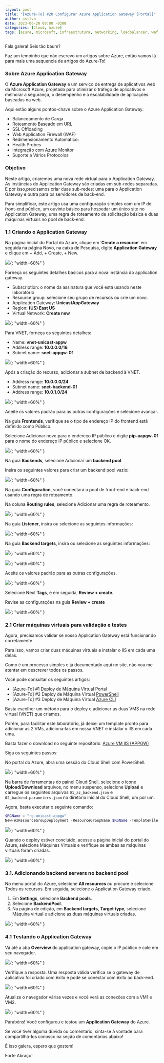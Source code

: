 ```yaml
---
layout: post
title: "[Azure-To] #20 Configurar Azure Application Gateway [Portal]"
author: asilva
date: 2023-06-20 09:00 -0300
categories: [Cloud, Azure]
tags: [azure, microsoft, infraestrutura, networking, loadbalancer, waf, gateway, applicationgateway]
---
```


Fala galera! Seis tão baum?

Faz um tempinho que não escrevo um artigos sobre Azure, então vamos lá para mais uma sequencia de artigos do Azure-To!

### **Sobre Azure Application Gateway**

O **Azure Application Gateway** é um serviço de entrega de aplicativos web da Microsoft Azure, projetado para otimizar o tráfego de aplicativos e melhorar a segurança, o desempenho e a escalabilidade de aplicações baseadas na web.

Aqui estão alguns pontos-chave sobre o Azure Application Gateway:

- Balanceamento de Carga
- Roteamento Baseado em URL
- SSL Offloading
- Web Application Firewall (WAF)
- Redimensionamento Automático:
- Health Probes
- Integração com Azure Monitor
- Suporte a Vários Protocolos

### **Objetivo**

Neste artigo, criaremos uma nova rede virtual para o Application Gateway. As instâncias do Application Gateway são criadas em sub-redes separadas. E por isso,precisamos criar duas sub-redes: uma para o Application Gateway e outra para os servidores de back-end.

Para simplificar, este artigo usa uma configuração simples com um IP de front-end público, um ouvinte básico para hospedar um único site no Application Gateway, uma regra de roteamento de solicitação básica e duas máquinas virtuais no pool de back-end.

### **1.1 Criando o Application Gateway**

Na página inicial do Portal do Azure, clique em ‘**Create a resource**’ em seguida na página Novo, na caixa de Pesquisa, digite **Application Gateway** e clique em + Add, + Create, + New.

![](/assets/img/71/appgw01.png){: "width=60%" }

Forneça os seguintes detalhes básicos para a nova instância do application gateway.

- Subscription: o nome da assinatura que você está usando neste laboratório
- Resource group: selecione seu grupo de recursos ou crie um novo.
- Application Gateway: **UnicastAppGateway**
- Region: **(US) East US**
- Virtual Network: **Create new**

![](/assets/img/71/appgw02.png){: "width=60%" }

Para VNET, forneça os seguintes detalhes:

- Name: **vnet-unicast-appw**
- Address range: **10.0.0.0/16**
- Subnet name: **snet-appgw-01**

![](/assets/img/71/appgw03.png){: "width=60%" }

Após a criação do recurso, adicionar a subnet de backend à VNET.

- Address range: **10.0.0.0/24**
- Subnet name: **snet-backend-01**
- Address range: **10.0.1.0/24**

![](/assets/img/71/appgw04.png){: "width=60%" }

Aceite os valores padrão para as outras configurações e selecione avançar.

Na guia **Frontends**, verifique se o tipo de endereço IP do frontend está definido como Público.

Selecione Adicionar novo para o endereço IP público e digite **pip-aapgw-01** para o nome do endereço IP público e selecione OK.

![](/assets/img/71/appgw05.png){: "width=60%" }

Na guia **Backends**, selecione Adicionar um **backend pool**.

Insira os seguintes valores para criar um backend pool vazio:

![](/assets/img/71/appgw06.png){: "width=60%" }

Na guia **Configuration**, você conectará o pool de front-end e back-end usando uma regra de roteamento.

Na coluna **Routing rules**, selecione Adicionar uma regra de roteamento.

![](/assets/img/71/appgw07.png){: "width=60%" }

Na guia **Listener**, insira ou selecione as seguintes informações:

![](/assets/img/71/appgw08.png){: "width=60%" }

Na guia **Backend targets**, insira ou selecione as seguintes informações:

![](/assets/img/71/appgw09.png){: "width=60%" }

![](/assets/img/71/appgw10.png){: "width=60%" }

Aceite os valores padrão para as outras configurações.

![](/assets/img/71/appgw11.png){: "width=60%" }

Selecione Next **Tags**, e em seguida, **Review + create**.

Revise as configurações na guia **Review + create**

![](/assets/img/71/appgw12.png){: "width=60%" }

### **2.1 Criar máquinas virtuais para validação e testes**

Agora, precisamos validar se nosso Application Gateway está funcionando corretamente.

Para isso, vamos criar duas máquinas virtuais e instalar o IIS em cada uma delas.

Como é um processo simples e já documentado aqui no site, não vou me atentar em descrever todos os passos.

Você pode consultar os seguintes artigos:

- [Azure-To] #1 Deploy de Máquina Virtual [Portal](https://unicast.com.br/posts/azure-to-1-deploy-de-maquina-virtual-portal/)
- [Azure-To] #2 Deploy de Máquina Virtual [PowerShell](https://unicast.com.br/posts/azure-to-2-deploy-de-maquina-virtual-powershell/)
- [Azure-To] #3 Deploy de Máquina Virtual [Azure CLI](https://unicast.com.br/posts/azure-to-3-deploy-de-maquina-virtual-azure-cli/)

Basta escolher um método para o deploy e adicionar as duas VMS na rede virtual (VNET) que criamos.

Porém, para facilitar este laboratório, já deixei um template pronto para adicionar as 2 VMs, adiciona-las em nossa VNET e instalar o IIS em cada uma.

Basta fazer o download no seguinte repositório: <a href="https://github.com/asilvajunior/azure-script-tools/tree/main/Azure%20VM%20IIS%20(APPGW)" target="_blank"> Azure VM IIS (APPGW)</a>

Siga os seguintes passos:

No portal do Azure, abra uma sessão do Cloud Shell com PowerShell.

![](/assets/img/71/appgw13.png){: "width=60%" }

Na barra de ferramentas do painel Cloud Shell, selecione o ícone **Upload/Download**  arquivos, no menu suspenso, selecione **Upload** e carregue os seguintes arquivos `01_az_backend.json` e `02_backend.parameters.json` no diretório inicial do Cloud Shell, um por um.

Agora, basta executar o seguinte comando:

````powershell
$RGName = "rg-unicast-appgw"
New-AzResourceGroupDeployment -ResourceGroupName $RGName -TemplateFile 01_az_backend.json -TemplateParameterFile 02_az_backend.parameters.json
````

![](/assets/img/71/appgw14.png){: "width=60%" }

Quando o deploy estiver concluído, acesse a página inicial do portal do Azure, selecione Máquinas Virtuais e verifique se ambas as máquinas virtuais foram criadas.

![](/assets/img/71/appgw15.png){: "width=60%" }

### **3.1. Adicionando backend servers no backend pool**

No menu portal do Azure, selecione **All resources** ou procure e selecione Todos os recursos. Em seguida, selecione o Application Gateway criado.

1. Em **Settings**, selecione **Backend pools**.
2. Selecione **BackendPool**.
3. Na página de edição, em **Backend targets**, **Target type**, selecione Máquina virtual e adicione as duas máquinas virtuais criadas.

![](/assets/img/71/appgw16.png){: "width=60%" }

### **4.1 Testando o Application Gateway**

Vá até a aba **Overview** do application gateway, copie o IP público e cole em seu navegador.

![](/assets/img/71/appgw17.png){: "width=60%" }

Verifique a resposta. Uma resposta válida verifica se o gateway de aplicativo foi criado com êxito e pode se conectar com êxito ao back-end.

![](/assets/img/71/appgw18.png){: "width=60%" }

Atualize o navegador várias vezes e você verá as conexões com a VM1 e VM2.

![](/assets/img/71/appgw19.png){: "width=60%" }

Parabéns! Você configurou e testou um **Application Gateway** do Azure.

Se você tiver alguma dúvida ou comentário, sinta-se à vontade para compartilhá-los conosco na seção de comentários abaixo!

É isso galera, espero que gostem!

Forte Abraço!
